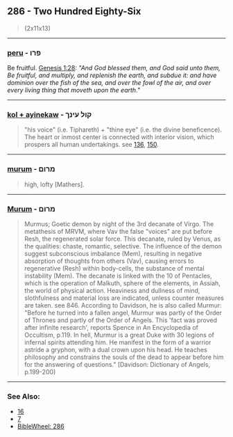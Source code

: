 ## 286 - Two Hundred Eighty-Six
> (2x11x13)

---

### [peru](/keys/PRV) - פרו
Be fruitful. [Genesis 1:28](https://biblehub.com/genesis/1-28.htm): *"And God blessed them, and God said unto them, Be fruitful, and multiply, and replenish the earth, and subdue it: and have dominion over the fish of the sea, and over the fowl of the air, and over every living thing that moveth upon the earth."*

---

### [kol + ayinekaw](/keys/QVL.OINK) - קול עינך
> "his voice" (i.e. Tiphareth) + "thine eye" (i.e. the divine beneficence). The heart or inmost center is connected with interior vision, which prospers all human undertakings. see [136](136), [150](150).

---

### [murum](/keys/MRVM) - מרום
>  high, lofty [Mathers].

---

### [Murum](/keys/MVRM) - מרום
> Murmus; Goetic demon by night of the 3rd decanate of Virgo. The metathesis of MRVM, where Vav the false "voices" are put before Resh, the regenerated solar force. This decanate, ruled by Venus, as the qualities: chaste, romantic, selective. The influence of the demon suggest subconscious imbalance (Mem), resulting in negative absorption of thoughts from others (Vav), causing errors to regenerative (Resh) within body-cells, the substance of mental instability (Mem). The decanate is linked with the 10 of Pentacles, which is the operation of Malkuth, sphere of the elements, in Assiah, the world of physical action. Heaviness and dullness of mind, slothfulness and material loss are indicated, unless counter measures are taken. see 846. According to Davidson, he is also called Murmur: "Before he turned into a fallen angel, Murmur was partly of the Order of Thrones and partly of the Order of Angels. This 'fact was proved after infinite research', reports Spence in An Encyclopedia of Occultism, p.119. In hell, Murmur is a great Duke with 30 legions of infernal spirits attending him. He manifest in the form of a warrior astride a gryphon, with a dual crown upon his head. He teaches philosophy and constrains the souls of the dead to appear before him for the answering of questions." [Davidson: Dictionary of Angels, p.199-200)

---

### See Also:

- [16](16)
- [7](7)
- [BibleWheel: 286](https://www.biblewheel.com/GR/GR_Database.php?SearchBy_Gematria=286)
